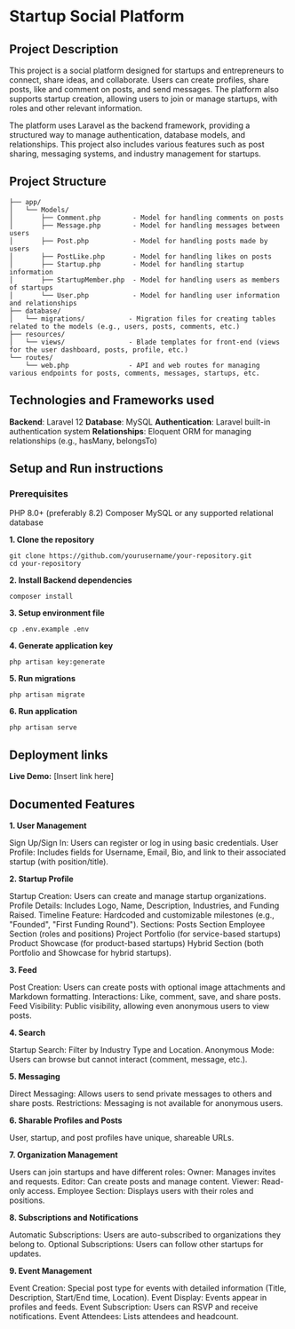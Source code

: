 # Startup Social Platform

## Project Description

This project is a social platform designed for startups and entrepreneurs to connect, share ideas, and collaborate. Users can create profiles, share posts, like and comment on posts, and send messages. The platform also supports startup creation, allowing users to join or manage startups, with roles and other relevant information.

The platform uses Laravel as the backend framework, providing a structured way to manage authentication, database models, and relationships. This project also includes various features such as post sharing, messaging systems, and industry management for startups.

## Project Structure

```plaintext
├── app/
│   └── Models/
│       ├── Comment.php        - Model for handling comments on posts
│       ├── Message.php        - Model for handling messages between users
│       ├── Post.php           - Model for handling posts made by users
│       ├── PostLike.php       - Model for handling likes on posts
│       ├── Startup.php        - Model for handling startup information
│       ├── StartupMember.php  - Model for handling users as members of startups
│       └── User.php           - Model for handling user information and relationships
├── database/
│   └── migrations/           - Migration files for creating tables related to the models (e.g., users, posts, comments, etc.)
├── resources/
│   └── views/                - Blade templates for front-end (views for the user dashboard, posts, profile, etc.)
└── routes/
    └── web.php               - API and web routes for managing various endpoints for posts, comments, messages, startups, etc.
```

## Technologies and Frameworks used

**Backend**: Laravel 12
**Database**: MySQL
**Authentication**: Laravel built-in authentication system
**Relationships**: Eloquent ORM for managing relationships (e.g., hasMany, belongsTo)

## Setup and Run instructions

### Prerequisites

PHP 8.0+ (preferably 8.2)
Composer
MySQL or any supported relational database

**1. Clone the repository**

```plaintext
git clone https://github.com/yourusername/your-repository.git
cd your-repository
```

**2. Install Backend dependencies**

```plaintext
composer install
```

**3. Setup environment file**

```plaintext
cp .env.example .env
```

**4. Generate application key**

```plaintext
php artisan key:generate
```

**5. Run migrations**

```plaintext
php artisan migrate
```

**6. Run application**

```plaintext
php artisan serve
```

## Deployment links

**Live Demo:** [Insert link here]

## Documented Features

**1. User Management**

Sign Up/Sign In: Users can register or log in using basic credentials.
User Profile:
Includes fields for Username, Email, Bio, and link to their associated startup (with position/title).

**2. Startup Profile**

Startup Creation: Users can create and manage startup organizations.
Profile Details: Includes Logo, Name, Description, Industries, and Funding Raised.
Timeline Feature: Hardcoded and customizable milestones (e.g., "Founded", "First Funding Round").
Sections:
Posts Section
Employee Section (roles and positions)
Project Portfolio (for service-based startups)
Product Showcase (for product-based startups)
Hybrid Section (both Portfolio and Showcase for hybrid startups).

**3. Feed**

Post Creation: Users can create posts with optional image attachments and Markdown formatting.
Interactions: Like, comment, save, and share posts.
Feed Visibility: Public visibility, allowing even anonymous users to view posts.

**4. Search**

Startup Search: Filter by Industry Type and Location.
Anonymous Mode: Users can browse but cannot interact (comment, message, etc.).

**5. Messaging**

Direct Messaging: Allows users to send private messages to others and share posts.
Restrictions: Messaging is not available for anonymous users.

**6. Sharable Profiles and Posts**

User, startup, and post profiles have unique, shareable URLs.

**7. Organization Management**

Users can join startups and have different roles:
Owner: Manages invites and requests.
Editor: Can create posts and manage content.
Viewer: Read-only access.
Employee Section: Displays users with their roles and positions.

**8. Subscriptions and Notifications**

Automatic Subscriptions: Users are auto-subscribed to organizations they belong to.
Optional Subscriptions: Users can follow other startups for updates.

**9. Event Management**

Event Creation: Special post type for events with detailed information (Title, Description, Start/End time, Location).
Event Display: Events appear in profiles and feeds.
Event Subscription: Users can RSVP and receive notifications.
Event Attendees: Lists attendees and headcount.
